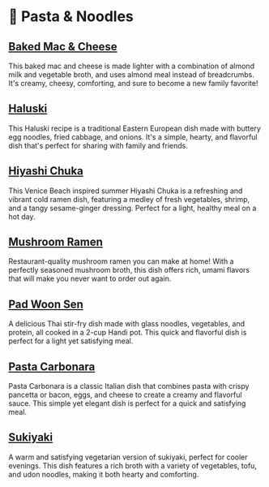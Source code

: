 # &#127837; Pasta &amp; Noodles
## [Baked Mac &amp; Cheese](baked-mac-cheese.adoc)
This baked mac and cheese is made lighter with a combination of almond milk and vegetable broth, and uses almond meal instead of breadcrumbs. It's creamy, cheesy, comforting, and sure to become a new family favorite!
## [Haluski](haluski.adoc)
This Haluski recipe is a traditional Eastern European dish made with buttery egg noodles, fried cabbage, and onions. It's a simple, hearty, and flavorful dish that's perfect for sharing with family and friends.
## [Hiyashi Chuka](hiyashi-chuka.adoc)
This Venice Beach inspired summer Hiyashi Chuka is a refreshing and vibrant cold ramen dish, featuring a medley of fresh vegetables, shrimp, and a tangy sesame-ginger dressing. Perfect for a light, healthy meal on a hot day.
## [Mushroom Ramen](mushroom-ramen.adoc)
Restaurant-quality mushroom ramen you can make at home! With a perfectly seasoned mushroom broth, this dish offers rich, umami flavors that will make you never want to order out again.
## [Pad Woon Sen](pad-woon-sen.adoc)
A delicious Thai stir-fry dish made with glass noodles, vegetables, and protein, all cooked in a 2-cup Handi pot. This quick and flavorful dish is perfect for a light yet satisfying meal.
## [Pasta Carbonara](pasta-carbonara.adoc)
Pasta Carbonara is a classic Italian dish that combines pasta with crispy pancetta or bacon, eggs, and cheese to create a creamy and flavorful sauce. This simple yet elegant dish is perfect for a quick and satisfying meal.
## [Sukiyaki](sukiyaki.adoc)
A warm and satisfying vegetarian version of sukiyaki, perfect for cooler evenings. This dish features a rich broth with a variety of vegetables, tofu, and udon noodles, making it both hearty and comforting.
